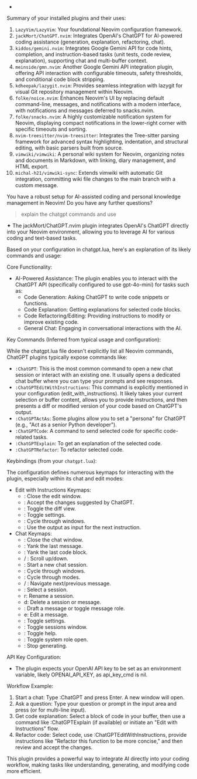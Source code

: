 - 

Summary of your installed plugins and their uses:

   1. `LazyVim/LazyVim`: Your foundational Neovim configuration framework.
   2. `jackMort/ChatGPT.nvim`: Integrates OpenAI's ChatGPT for AI-powered coding assistance (generation, explanation, refactoring, chat).
   3. `kiddos/gemini.nvim`: Integrates Google Gemini API for code hints, completion, and instruction-based tasks (unit tests, code review, explanation), supporting chat and
      multi-buffer context.
   4. `meinside/gmn.nvim`: Another Google Gemini API integration plugin, offering API interaction with configurable timeouts, safety thresholds, and conditional code block
      stripping.
   5. `kdheepak/lazygit.nvim`: Provides seamless integration with lazygit for visual Git repository management within Neovim.
   6. `folke/noice.nvim`: Enhances Neovim's UI by replacing default command-line, messages, and notifications with a modern interface, with notifications and messages
      deferred to snacks.nvim.
   7. `folke/snacks.nvim`: A highly customizable notification system for Neovim, displaying compact notifications in the lower-right corner with specific timeouts and
      sorting.
   8. `nvim-treesitter/nvim-treesitter`: Integrates the Tree-sitter parsing framework for advanced syntax highlighting, indentation, and structural editing, with basic
      parsers built from source.
   9. `vimwiki/vimwiki`: A personal wiki system for Neovim, organizing notes and documents in Markdown, with linking, diary management, and HTML export.
   10. `michal-h21/vimwiki-sync`: Extends vimwiki with automatic Git integration, committing wiki file changes to the main branch with a custom message.

  You have a robust setup for AI-assisted coding and personal knowledge management in Neovim! Do you have any further questions?

> explain the chatgpt commands and use

✦ The jackMort/ChatGPT.nvim plugin integrates OpenAI's ChatGPT directly into your Neovim environment, allowing you to leverage AI for various coding and text-based tasks.

  Based on your configuration in chatgpt.lua, here's an explanation of its likely commands and usage:

  Core Functionality:

   * AI-Powered Assistance: The plugin enables you to interact with the ChatGPT API (specifically configured to use gpt-4o-mini) for tasks such as:
       * Code Generation: Asking ChatGPT to write code snippets or functions.
       * Code Explanation: Getting explanations for selected code blocks.
       * Code Refactoring/Editing: Providing instructions to modify or improve existing code.
       * General Chat: Engaging in conversational interactions with the AI.

  Key Commands (Inferred from typical usage and configuration):

  While the chatgpt.lua file doesn't explicitly list all Neovim commands, ChatGPT plugins typically expose commands like:

   * `:ChatGPT`: This is the most common command to open a new chat session or interact with an existing one. It usually opens a dedicated chat buffer where you can type
     your prompts and see responses.
   * `:ChatGPTEditWithInstructions`: This command is explicitly mentioned in your configuration (edit_with_instructions). It likely takes your current selection or buffer
     content, allows you to provide instructions, and then presents a diff or modified version of your code based on ChatGPT's output.
   * `:ChatGPTActAs`: Some plugins allow you to set a "persona" for ChatGPT (e.g., "Act as a senior Python developer").
   * `:ChatGPTCode`: A command to send selected code for specific code-related tasks.
   * `:ChatGPTExplain`: To get an explanation of the selected code.
   * `:ChatGPTRefactor`: To refactor selected code.

  Keybindings (from your `chatgpt.lua`):

  The configuration defines numerous keymaps for interacting with the plugin, especially within its chat and edit modes:

   * Edit with Instructions Keymaps:
       * <C-c>: Close the edit window.
       * <C-y>: Accept the changes suggested by ChatGPT.
       * <C-d>: Toggle the diff view.
       * <C-o>: Toggle settings.
       * <Tab>: Cycle through windows.
       * <C-i>: Use the output as input for the next instruction.
   * Chat Keymaps:
       * <C-c>: Close the chat window.
       * <C-y>: Yank the last message.
       * <C-k>: Yank the last code block.
       * <C-u> / <C-d>: Scroll up/down.
       * <C-n>: Start a new chat session.
       * <Tab>: Cycle through windows.
       * <C-f>: Cycle through modes.
       * <C-j> / <C-k>: Navigate next/previous message.
       * <Space>: Select a session.
       * r: Rename a session.
       * d: Delete a session or message.
       * <C-r>: Draft a message or toggle message role.
       * e: Edit a message.
       * <C-o>: Toggle settings.
       * <C-p>: Toggle sessions window.
       * <C-h>: Toggle help.
       * <C-s>: Toggle system role open.
       * <C-x>: Stop generating.

  API Key Configuration:

   * The plugin expects your OpenAI API key to be set as an environment variable, likely OPENAI_API_KEY, as api_key_cmd is nil.

  Workflow Example:

   1. Start a chat: Type :ChatGPT and press Enter. A new window will open.
   2. Ask a question: Type your question or prompt in the input area and press <C-Enter> (or <Enter> for multi-line input).
   3. Get code explanation: Select a block of code in your buffer, then use a command like :ChatGPTExplain (if available) or initiate an "Edit with Instructions" flow.
   4. Refactor code: Select code, use :ChatGPTEditWithInstructions, provide instructions like "Refactor this function to be more concise," and then review and accept the
      changes.

  This plugin provides a powerful way to integrate AI directly into your coding workflow, making tasks like understanding, generating, and modifying code more efficient.

